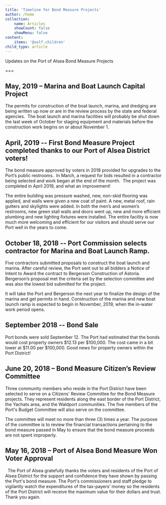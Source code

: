 ```yaml
---
title: 'Timeline for Bond Measure Projects'
author: /home
collection:
    name: Articles
    showCount: false
    showMenu: false
content:
    items: '@self.children'
child_type: article
---
```


Updates on the Port of Alsea Bond Measure Projects

===

## May, 2019 – Marina and Boat Launch Capital Project

The permits for construction of the boat launch, marina, and dredging are being written up now or are in the review process by the state and federal agencies.  The boat launch and marina facilities will probably be shut down the last week of October for staging equipment and materials before the construction work begins on or about November 1.

## April, 2019 -- First Bond Measure Project completed thanks to our Port of Alsea District voters!          

The bond measure approved by voters in 2018 provided for upgrades to the Port’s public restrooms.  In March, a request for bids resulted in a contractor being selected and work began at the end of the month.  The project was completed in April 2019, and what an improvement! 
 
The entire building was pressure washed, new, non-skid flooring was applied, and walls were given a new coat of paint. A new, metal roof, rain gutters and skylights were added.
In both the men’s and women’s restrooms, new green stall walls and doors went up, new and more efficient plumbing and new lighting fixtures were installed.
The entire facility is now much more welcoming and efficient for our visitors and should serve our Port well in the years to come.

## October 18, 2018 -- Port Commission selects contractor for Marina and Boat Launch Ramp. 
 
Five contractors submitted proposals to construct the boat launch and marina. After careful review, the Port sent out to all bidders a Notice of Intent to Award the contract to Bergerson Construction of Astoria.  Bergerson’s proposal met the criteria set by the selection committee and was also the lowest bid submitted for the project.

It will take the Port and Bergerson the next year to finalize the design of the marina and get permits in hand.  Construction of the marina and new boat launch ramp is expected to begin in November, 2019, when the in-water work period opens.

## September 2018 -- Bond Sale

Port bonds were sold September 12. The Port had estimated that the bonds would cost property owners $12.13 per $100,000. The cost came in a bit lower at $11.00 per $100,000.  Good news for property owners within the Port District!

## June 20, 2018 – Bond Measure Citizen’s Review Committee


Three community members who reside in the Port District have been selected to serve on a Citizens' Review Committee for the Bond Measure projects.  They represent residents along the east border of the Port District, the Yachats area, and the Waldport communities.  The five members of the Port's Budget Committee will also serve on the committee. 

The committee will meet no more than three (3) times a year.  The purpose of the committee is to review the financial transactions pertaining to the bond measure passed in May to ensure that the bond measure proceeds are not spent improperly.

## May 16, 2018 – Port of Alsea Bond Measure Won Voter Approval
 
The Port of Alsea gratefully thanks the voters and residents of the Port of Alsea District for the support and confidence they have shown by passing the Port's bond measure. The Port's commissioners and staff pledge to vigilantly watch the expenditures of the tax-payers’ money so the residents of the Port District will receive the maximum value for their dollars and trust. Thank you again. 

